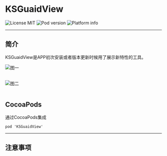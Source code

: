 # KSGuaidView
![License MIT](https://go-shields.herokuapp.com/license-MIT-blue.png)
![Pod version](http://img.shields.io/cocoapods/v/HHHorizontalPagingView.svg?style=flat)
![Platform info](http://img.shields.io/cocoapods/p/HHHorizontalPagingView.svg?style=flat)
***
## 简介

KSGuaidView是APP初次安装或者版本更新时候用了展示新特性的工具。
<br/>

![图一](https://github.com/iCloudys/KSGuaidView/blob/master/Gif/QQ20170531-143315.gif)<br/><br/>

![图二](https://github.com/iCloudys/KSGuaidView/blob/master/Gif/QQ20170531-143634.gif)<br/><br/>


## CocoaPods
通过CocoaPods集成

    pod 'KSGuaidView'      

***
## 注意事项


